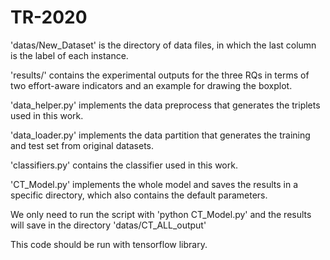 # TR-2020

'datas/New_Dataset' is the directory of data files, in which the last column is the label of each instance.

'results/' contains the experimental outputs for the three RQs in terms of two effort-aware indicators and an example for drawing the boxplot.

'data_helper.py' implements the data preprocess that generates the triplets used in this work.

'data_loader.py' implements the data partition that generates the training and test set from original datasets.

'classifiers.py' contains the classifier used in this work.

'CT_Model.py' implements the whole model and saves the results in a specific directory, which also contains the default parameters.

We only need to run the script with 'python CT_Model.py' and the results will save in the directory 'datas/CT_ALL_output'

This code should be run with tensorflow library.
